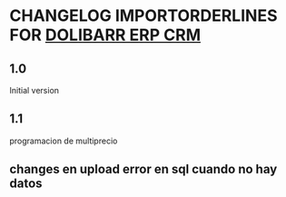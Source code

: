 # CHANGELOG IMPORTORDERLINES FOR [DOLIBARR ERP CRM](https://www.dolibarr.org)

## 1.0

Initial version
## 1.1

programacion de multiprecio


## changes en upload error en sql cuando no hay datos
